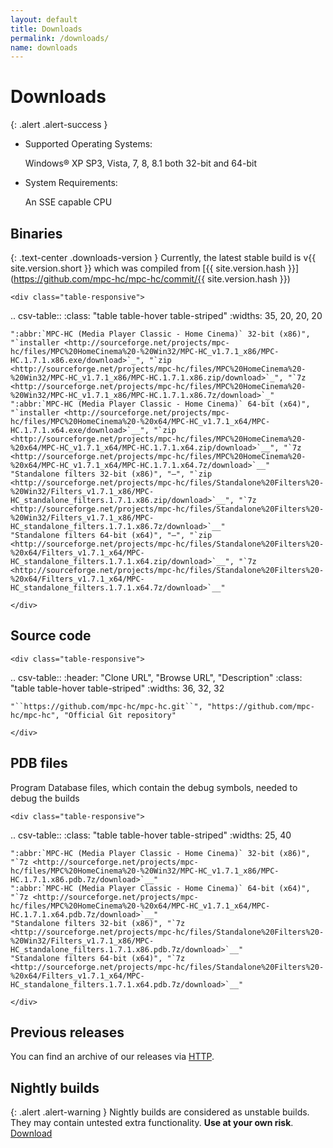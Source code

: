 ```yaml
---
layout: default
title: Downloads
permalink: /downloads/
name: downloads
---
```


Downloads
=========

{: .alert .alert-success }
- Supported Operating Systems:

  Windows® XP SP3, Vista, 7, 8, 8.1 both 32-bit and 64-bit
- System Requirements:

  An SSE capable CPU

Binaries
--------

{: .text-center .downloads-version }
Currently, the latest stable build is v{{ site.version.short }} which was compiled from [{{ site.version.hash }}](https://github.com/mpc-hc/mpc-hc/commit/{{ site.version.hash }})


    <div class="table-responsive">

.. csv-table::
    :class: "table table-hover table-striped"
    :widths: 35, 20, 20, 20

    ":abbr:`MPC-HC (Media Player Classic - Home Cinema)` 32-bit (x86)", "`installer <http://sourceforge.net/projects/mpc-hc/files/MPC%20HomeCinema%20-%20Win32/MPC-HC_v1.7.1_x86/MPC-HC.1.7.1.x86.exe/download>`_", "`zip <http://sourceforge.net/projects/mpc-hc/files/MPC%20HomeCinema%20-%20Win32/MPC-HC_v1.7.1_x86/MPC-HC.1.7.1.x86.zip/download>`_", "`7z <http://sourceforge.net/projects/mpc-hc/files/MPC%20HomeCinema%20-%20Win32/MPC-HC_v1.7.1_x86/MPC-HC.1.7.1.x86.7z/download>`_"
    ":abbr:`MPC-HC (Media Player Classic - Home Cinema)` 64-bit (x64)", "`installer <http://sourceforge.net/projects/mpc-hc/files/MPC%20HomeCinema%20-%20x64/MPC-HC_v1.7.1_x64/MPC-HC.1.7.1.x64.exe/download>`__", "`zip <http://sourceforge.net/projects/mpc-hc/files/MPC%20HomeCinema%20-%20x64/MPC-HC_v1.7.1_x64/MPC-HC.1.7.1.x64.zip/download>`__", "`7z <http://sourceforge.net/projects/mpc-hc/files/MPC%20HomeCinema%20-%20x64/MPC-HC_v1.7.1_x64/MPC-HC.1.7.1.x64.7z/download>`__"
    "Standalone filters 32-bit (x86)", "—", "`zip <http://sourceforge.net/projects/mpc-hc/files/Standalone%20Filters%20-%20Win32/Filters_v1.7.1_x86/MPC-HC_standalone_filters.1.7.1.x86.zip/download>`__", "`7z <http://sourceforge.net/projects/mpc-hc/files/Standalone%20Filters%20-%20Win32/Filters_v1.7.1_x86/MPC-HC_standalone_filters.1.7.1.x86.7z/download>`__"
    "Standalone filters 64-bit (x64)", "—", "`zip <http://sourceforge.net/projects/mpc-hc/files/Standalone%20Filters%20-%20x64/Filters_v1.7.1_x64/MPC-HC_standalone_filters.1.7.1.x64.zip/download>`__", "`7z <http://sourceforge.net/projects/mpc-hc/files/Standalone%20Filters%20-%20x64/Filters_v1.7.1_x64/MPC-HC_standalone_filters.1.7.1.x64.7z/download>`__"

    </div>


Source code
-----------

    <div class="table-responsive">

.. csv-table::
    :header: "Clone URL", "Browse URL", "Description"
    :class: "table table-hover table-striped"
    :widths: 36, 32, 32

    "``https://github.com/mpc-hc/mpc-hc.git``", "https://github.com/mpc-hc/mpc-hc", "Official Git repository"

    </div>


PDB files
---------

Program Database files, which contain the debug symbols, needed to debug the builds

    <div class="table-responsive">

.. csv-table::
    :class: "table table-hover table-striped"
    :widths: 25, 40

    ":abbr:`MPC-HC (Media Player Classic - Home Cinema)` 32-bit (x86)", "`7z <http://sourceforge.net/projects/mpc-hc/files/MPC%20HomeCinema%20-%20Win32/MPC-HC_v1.7.1_x86/MPC-HC.1.7.1.x86.pdb.7z/download>`__"
    ":abbr:`MPC-HC (Media Player Classic - Home Cinema)` 64-bit (x64)", "`7z <http://sourceforge.net/projects/mpc-hc/files/MPC%20HomeCinema%20-%20x64/MPC-HC_v1.7.1_x64/MPC-HC.1.7.1.x64.pdb.7z/download>`__"
    "Standalone filters 32-bit (x86)", "`7z <http://sourceforge.net/projects/mpc-hc/files/Standalone%20Filters%20-%20Win32/Filters_v1.7.1_x86/MPC-HC_standalone_filters.1.7.1.x86.pdb.7z/download>`__"
    "Standalone filters 64-bit (x64)", "`7z <http://sourceforge.net/projects/mpc-hc/files/Standalone%20Filters%20-%20x64/Filters_v1.7.1_x64/MPC-HC_standalone_filters.1.7.1.x64.pdb.7z/download>`__"

    </div>

Previous releases
-----------------

You can find an archive of our releases via [HTTP](http://sourceforge.net/projects/mpc-hc/files/).


Nightly builds
--------------

{: .alert .alert-warning }
Nightly builds are considered as unstable builds. They may contain untested extra functionality. **Use at your own risk**.
[Download](http://nightly.mpc-hc.org/)
